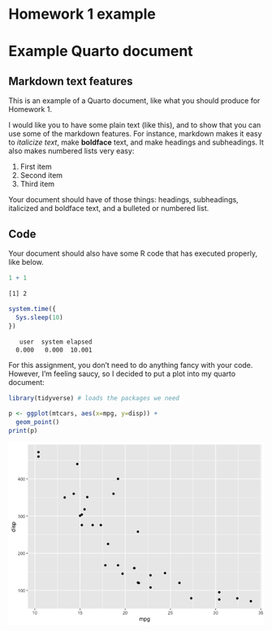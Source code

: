 Homework 1 example
================

# Example Quarto document

## Markdown text features

This is an example of a Quarto document, like what you should produce
for Homework 1.

I would like you to have some plain text (like this), and to show that
you can use some of the markdown features. For instance, markdown makes
it easy to *italicize text*, make **boldface** text, and make headings
and subheadings. It also makes numbered lists very easy:

1.  First item
2.  Second item
3.  Third item

Your document should have of those things: headings, subheadings,
italicized and boldface text, and a bulleted or numbered list.

## Code

Your document should also have some R code that has executed properly,
like below.

``` r
1 + 1
```

    [1] 2

``` r
system.time({
  Sys.sleep(10)
})
```

       user  system elapsed 
      0.000   0.000  10.001 

For this assignment, you don’t need to do anything fancy with your code.
However, I’m feeling saucy, so I decided to put a plot into my quarto
document:

``` r
library(tidyverse) # loads the packages we need 
```

``` r
p <- ggplot(mtcars, aes(x=mpg, y=disp)) +
  geom_point()
print(p)
```

![](HMK_1_example_files/figure-gfm/unnamed-chunk-6-1.png)
